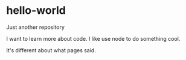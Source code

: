 # hello-world
Just another repository

I want to learn more about code.
I like use node to do something cool.

It's different about what pages said.
